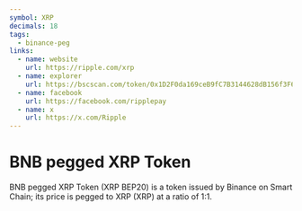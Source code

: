```yaml
---
symbol: XRP
decimals: 18
tags:
  - binance-peg
links:
  - name: website
    url: https://ripple.com/xrp
  - name: explorer
    url: https://bscscan.com/token/0x1D2F0da169ceB9fC7B3144628dB156f3F6c60dBE
  - name: facebook
    url: https://facebook.com/ripplepay
  - name: x
    url: https://x.com/Ripple
---
```


# BNB pegged XRP Token

BNB pegged XRP Token (XRP BEP20) is a token issued by Binance on Smart Chain; its price is pegged to XRP (XRP) at a ratio of 1:1.
